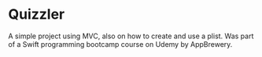 # Quizzler
A simple project using MVC, also on how to create and use a plist. Was part of a Swift programming bootcamp course on Udemy by AppBrewery.
